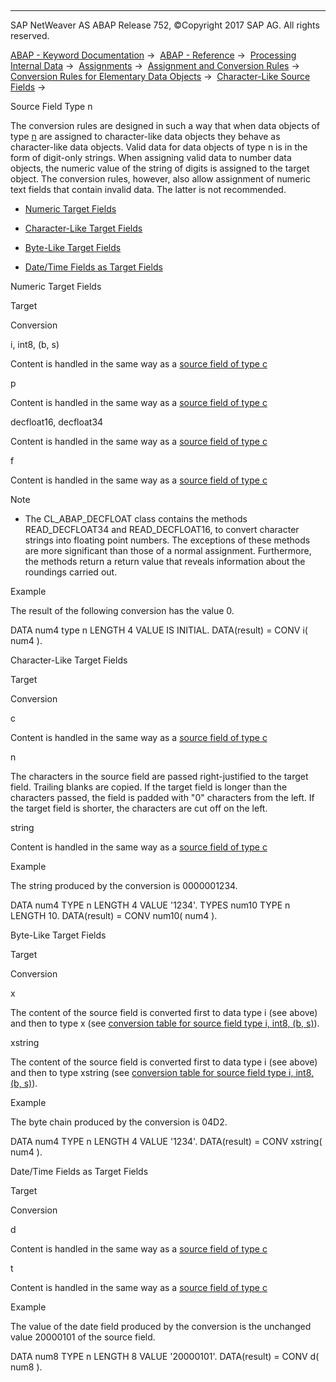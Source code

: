   

* * *

SAP NetWeaver AS ABAP Release 752, ©Copyright 2017 SAP AG. All rights reserved.

[ABAP - Keyword Documentation](https://help.sap.com/doc/abapdocu_752_index_htm/7.52/en-US/abenabap.htm) →  [ABAP - Reference](https://help.sap.com/doc/abapdocu_752_index_htm/7.52/en-US/abenabap_reference.htm) →  [Processing Internal Data](https://help.sap.com/doc/abapdocu_752_index_htm/7.52/en-US/abenabap_data_working.htm) →  [Assignments](https://help.sap.com/doc/abapdocu_752_index_htm/7.52/en-US/abenvalue_assignments.htm) →  [Assignment and Conversion Rules](https://help.sap.com/doc/abapdocu_752_index_htm/7.52/en-US/abenconversion_rules.htm) →  [Conversion Rules for Elementary Data Objects](https://help.sap.com/doc/abapdocu_752_index_htm/7.52/en-US/abenconversion_elementary.htm) →  [Character-Like Source Fields](https://help.sap.com/doc/abapdocu_752_index_htm/7.52/en-US/abencharacter_source_fields.htm) → 

Source Field Type n

The conversion rules are designed in such a way that when data objects of type [n](https://help.sap.com/doc/abapdocu_752_index_htm/7.52/en-US/abenbuiltin_types_character.htm) are assigned to character-like data objects they behave as character-like data objects. Valid data for data objects of type n is in the form of digit-only strings. When assigning valid data to number data objects, the numeric value of the string of digits is assigned to the target object. The conversion rules, however, also allow assignment of numeric text fields that contain invalid data. The latter is not recommended.

-   [Numeric Target Fields](#@@ITOC@@ABENCONVERSION_TYPE_N_1)

-   [Character-Like Target Fields](#@@ITOC@@ABENCONVERSION_TYPE_N_2)

-   [Byte-Like Target Fields](#@@ITOC@@ABENCONVERSION_TYPE_N_3)

-   [Date/Time Fields as Target Fields](#@@ITOC@@ABENCONVERSION_TYPE_N_4)

Numeric Target Fields

Target

Conversion

i, int8, (b, s)

Content is handled in the same way as a [source field of type c](https://help.sap.com/doc/abapdocu_752_index_htm/7.52/en-US/abenconversion_type_c.htm)

p

Content is handled in the same way as a [source field of type c](https://help.sap.com/doc/abapdocu_752_index_htm/7.52/en-US/abenconversion_type_c.htm)

decfloat16, decfloat34

Content is handled in the same way as a [source field of type c](https://help.sap.com/doc/abapdocu_752_index_htm/7.52/en-US/abenconversion_type_c.htm)

f

Content is handled in the same way as a [source field of type c](https://help.sap.com/doc/abapdocu_752_index_htm/7.52/en-US/abenconversion_type_c.htm)

Note

-   The CL\_ABAP\_DECFLOAT class contains the methods READ\_DECFLOAT34 and READ\_DECFLOAT16, to convert character strings into floating point numbers. The exceptions of these methods are more significant than those of a normal assignment. Furthermore, the methods return a return value that reveals information about the roundings carried out.

Example

The result of the following conversion has the value 0.

DATA num4 type n LENGTH 4 VALUE IS INITIAL.
DATA(result) = CONV i( num4 ).

Character-Like Target Fields

Target

Conversion

c

Content is handled in the same way as a [source field of type c](https://help.sap.com/doc/abapdocu_752_index_htm/7.52/en-US/abenconversion_type_c.htm)

n

The characters in the source field are passed right-justified to the target field. Trailing blanks are copied. If the target field is longer than the characters passed, the field is padded with "0" characters from the left. If the target field is shorter, the characters are cut off on the left.

string

Content is handled in the same way as a [source field of type c](https://help.sap.com/doc/abapdocu_752_index_htm/7.52/en-US/abenconversion_type_c.htm)

Example

The string produced by the conversion is 0000001234.

DATA num4 TYPE n LENGTH 4 VALUE '1234'.
TYPES num10 TYPE n LENGTH 10.
DATA(result) = CONV num10( num4 ).

Byte-Like Target Fields

Target

Conversion

x

The content of the source field is converted first to data type i (see above) and then to type x (see [conversion table for source field type i, int8, (b, s)](https://help.sap.com/doc/abapdocu_752_index_htm/7.52/en-US/abenconversion_type_ibs.htm)).

xstring

The content of the source field is converted first to data type i (see above) and then to type xstring (see [conversion table for source field type i, int8, (b, s)](https://help.sap.com/doc/abapdocu_752_index_htm/7.52/en-US/abenconversion_type_ibs.htm)).

Example

The byte chain produced by the conversion is 04D2.

DATA num4 TYPE n LENGTH 4 VALUE '1234'.
DATA(result) = CONV xstring( num4 ).

Date/Time Fields as Target Fields

‎Target

Conversion

d

Content is handled in the same way as a [source field of type c](https://help.sap.com/doc/abapdocu_752_index_htm/7.52/en-US/abenconversion_type_c.htm)

t

Content is handled in the same way as a [source field of type c](https://help.sap.com/doc/abapdocu_752_index_htm/7.52/en-US/abenconversion_type_c.htm)

Example

The value of the date field produced by the conversion is the unchanged value 20000101 of the source field.

DATA num8 TYPE n LENGTH 8 VALUE '20000101'.
DATA(result) = CONV d( num8 ).
